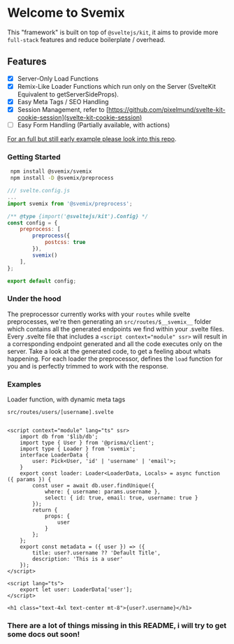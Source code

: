 # Welcome to Svemix

This "framework" is built on top of `@sveltejs/kit`, it aims to provide more `full-stack` features and reduce boilerplate / overhead.

## Features

- [x] Server-Only Load Functions
- [x] Remix-Like Loader Functions which run only on the Server (SvelteKit Equivalent to getServerSideProps).
- [x] Easy Meta Tags / SEO Handling
- [X] Session Management, refer to [https://github.com/pixelmund/svelte-kit-cookie-session](svelte-kit-cookie-session)
- [ ] Easy Form Handling (Partially available, with actions)

[For an full but still early example please look into this repo](https://github.com/pixelmund/svemix-example).

### Getting Started

```sh
 npm install @svemix/svemix
 npm install -D @svemix/preprocess
```

```js
/// svelte.config.js
...
import svemix from '@svemix/preprocess';

/** @type {import('@sveltejs/kit').Config} */
const config = {
	preprocess: [
		preprocess({
			postcss: true
		}),
		svemix()
	],
};

export default config;

```

### Under the hood

The preprocessor currently works with your `routes` while svelte preprocesses, we're then generating an `src/routes/$__svemix__` folder which contains all the generated endpoints we find within your .svelte files. Every .svelte file that includes a `<script context="module" ssr>` will result in a corresponding endpoint generated and all the code executes only on the server. Take a look at the generated code, to get a feeling about whats happening. For each loader the preprocessor, defines the `load` function for you and is perfectly trimmed to work with the response. 

### Examples

Loader function, with dynamic meta tags

`src/routes/users/[username].svelte`
```svelte

<script context="module" lang="ts" ssr>
	import db from '$lib/db';
	import type { User } from '@prisma/client';
	import type { Loader } from 'svemix';
	interface LoaderData {
		user: Pick<User, 'id' | 'username' | 'email'>;
	}
	export const loader: Loader<LoaderData, Locals> = async function ({ params }) {
		const user = await db.user.findUnique({
			where: { username: params.username },
			select: { id: true, email: true, username: true }
		});
		return {
			props: {
				user
			}
		};
	};
	export const metadata = ({ user }) => ({
		title: user?.username ?? 'Default Title',
		description: 'This is a user'
	});
</script>

<script lang="ts">
	export let user: LoaderData['user'];
</script>

<h1 class="text-4xl text-center mt-8">{user?.username}</h1>

```

### There are a lot of things missing in this README, i will try to get some docs out soon!
